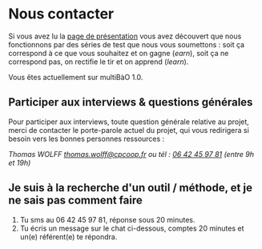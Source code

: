 # Nous contacter

Si vous avez lu la [page de présentation](http://www.multibao.org/page/presentation) vous avez découvert que nous fonctionnons par des séries de test que nous vous soumettons : soit ça correspond à ce que vous souhaitez et on gagne (*earn*), soit ça ne correspond pas, on rectifie le tir et on apprend (*learn*).

Vous êtes actuellement sur multiBàO 1.0.

Participer aux interviews & questions générales
---
Pour participer aux interviews, toute question générale relative au projet, merci de contacter le porte-parole actuel du projet, qui vous redirigera si besoin vers les bonnes personnes ressources :

*Thomas WOLFF*
*[thomas.wolff@cpcoop.fr](mailto:thomas.wolff@cpcoop.fr)*
*ou tél : [06 42 45 97 81](tel:33642459781) (entre 9h et 19h)*

Je suis à la recherche d'un outil / méthode, et je ne sais pas comment faire
---
1. Tu sms au 06 42 45 97 81, réponse sous 20 minutes.
2. Tu écris un message sur le chat ci-dessous, comptes 20 minutes et un(e) référent(e) te répondra.
